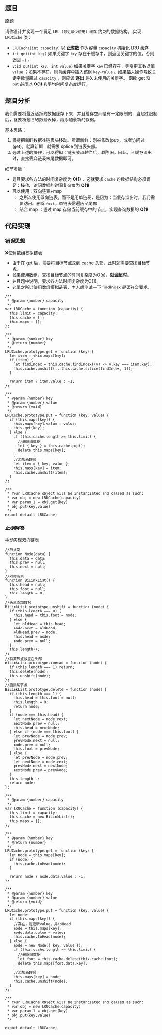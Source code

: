 ## 题目

[原题](https://leetcode-cn.com/problems/lru-cache)

请你设计并实现一个满足  `LRU (最近最少使用) 缓存` 约束的数据结构。
实现 `LRUCache` 类：

* `LRUCache(int capacity)` 以 **正整数** 作为容量 `capacity` 初始化 LRU 缓存
* `int get(int key)` 如果关键字 `key` 存在于缓存中，则返回关键字的值，否则返回 `-1` 。
* `void put(int key, int value)` 如果关键字 `key` 已经存在，则变更其数据值 `value` ；如果不存在，则向缓存中插入该组 `key-value` 。如果插入操作导致关键字数量超过 `capacity` ，则应该 **逐出** 最久未使用的关键字。
  函数 get 和 put 必须以 **O(1)** 的平均时间复杂度运行。



## 题目分析

我们需要将最近活跃的数据缓存下来，并且缓存空间是有一定限制的，当超过限制后，就要将最旧的数据丢掉，再添加最新的数据。

基本思路：

1. 保持把新鲜数据往链表头移动。所谓新鲜：刚被修改(put)，或者访问过(get)，就算新鲜，就需要 splice 到链表头部。
2. 通过上述的操作，可以得知：链表节点越往后，越陈旧。因此，当缓存溢出时，直接丢弃链表末尾数据即可。

细节考量：

* 题目要求各方法的时间复杂度为 **O(1)** ，这就要求 `cache` 的数据结构必须满足：操作、访问数据的时间复杂度为 **O(1)** 
* 可以使用：双向链表+map
  * 之所以使用双向链表，而不是用单链表，是因为：当缓存溢出时，我们需要访问、删除 `foot`。单链表需遍历至尾部
  * 结合 map ：通过 map 存储当前缓存中的节点，实现查询数据的 **O(1)** 



## 代码实现

### 错误思想

❌使用数组模拟链表

* 由于在 get 后，需要将目标节点放到 cache 头部，此时就需要查找目标节点。
* 如果使用数组，查找目标节点的时间复杂度为O(n)，**就会超时**。
* 并且题中说明，要求各方法时间复杂度为O(1)。
* 这里之所以使用数组模拟链表，本人想测试一下 findIndex 是否符合要求。

```
/**
 * @param {number} capacity
 */
var LRUCache = function (capacity) {
  this.limit = capacity;
  this.cache = [];
  this.maps = {};
};

/**
 * @param {number} key
 * @return {number}
 */
LRUCache.prototype.get = function (key) {
  let item = this.maps[key];
  if (item) {
    let findIndex = this.cache.findIndex((v) => v.key === item.key);
    this.cache.unshift(...this.cache.splice(findIndex, 1));
  }

  return item ? item.value : -1;
};

/**
 * @param {number} key
 * @param {number} value
 * @return {void}
 */
LRUCache.prototype.put = function (key, value) {
  if (this.maps[key]) {
    this.maps[key].value = value;
    this.get(key);
  } else {
    if (this.cache.length >= this.limit) {
      //删除旧数据
      let { key } = this.cache.pop();
      delete this.maps[key];
    }
    //添加新数据
    let item = { key, value };
    this.maps[key] = item;
    this.cache.unshift(item);
  }
};

/**
 * Your LRUCache object will be instantiated and called as such:
 * var obj = new LRUCache(capacity)
 * var param_1 = obj.get(key)
 * obj.put(key,value)
 */
export default LRUCache;
```

### 正确解答

手动实现双向链表

```
//节点类
function Node(data) {
  this.data = data;
  this.prev = null;
  this.next = null;
}
//双向链表
function BiLinkList() {
  this.head = null;
  this.foot = null;
  this.length = 0;
}
//头部添加数据
BiLinkList.prototype.unshift = function (node) {
  if (this.length === 0) {
    this.head = this.foot = node;
  } else {
    let oldHead = this.head;
    node.next = oldHead;
    oldHead.prev = node;
    this.head = node;
    node.prev = null;
  }
  this.length++;
};
//将某节点放置在头部
BiLinkList.prototype.toHead = function (node) {
  if (this.length === 1) return;
  this.delete(node);
  this.unshift(node);
};
//删除某节点
BiLinkList.prototype.delete = function (node) {
  if (this.length === 1) {
    this.head = this.foot = null;
    this.length = 0;
    return node;
  }
  if (node === this.head) {
    let nextNode = node.next;
    nextNode.prev = null;
    this.head = nextNode;
  } else if (node === this.foot) {
    let prevNode = node.prev;
    prevNode.next = null;
    node.prev = null;
    this.foot = prevNode;
  } else {
    let prevNode = node.prev;
    let nextNode = node.next;
    prevNode.next = nextNode;
    nextNode.prev = prevNode;
  }
  this.length--;
  return node;
};

/**
 * @param {number} capacity
 */
var LRUCache = function (capacity) {
  this.limit = capacity;
  this.cache = new BiLinkList();
  this.maps = {};
};

/**
 * @param {number} key
 * @return {number}
 */
LRUCache.prototype.get = function (key) {
  let node = this.maps[key];
  if (node) {
    this.cache.toHead(node);
  }

  return node ? node.data.value : -1;
};

/**
 * @param {number} key
 * @param {number} value
 * @return {void}
 */
LRUCache.prototype.put = function (key, value) {
  let node;
  if (this.maps[key]) {
    //存在，则更新value，并toHead
    node = this.maps[key];
    node.data.value = value;
    this.cache.toHead(node);
  } else {
    node = new Node({ key, value });
    if (this.cache.length >= this.limit) {
      //删除旧数据
      let foot = this.cache.delete(this.cache.foot);
      delete this.maps[foot.data.key];
    }
    //添加新数据
    this.maps[key] = node;
    this.cache.unshift(node);
  }
};

/**
 * Your LRUCache object will be instantiated and called as such:
 * var obj = new LRUCache(capacity)
 * var param_1 = obj.get(key)
 * obj.put(key,value)
 */

export default LRUCache;
```

